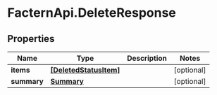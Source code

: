 # FacternApi.DeleteResponse

## Properties
Name | Type | Description | Notes
------------ | ------------- | ------------- | -------------
**items** | [**[DeletedStatusItem]**](DeletedStatusItem.md) |  | [optional] 
**summary** | [**Summary**](Summary.md) |  | [optional] 


